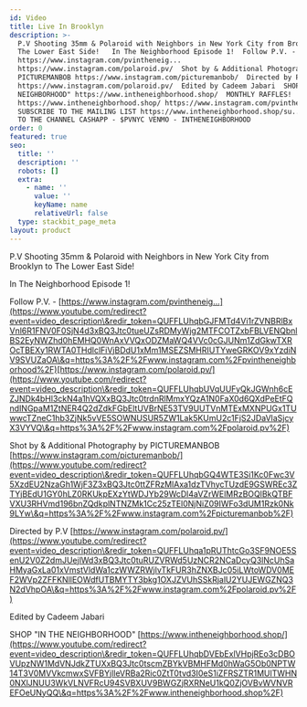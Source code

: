 ```yaml
---
id: Video
title: Live In Brooklyn
description: >-
  P.V Shooting 35mm & Polaroid with Neighbors in New York City from Brooklyn to
  The Lower East Side!   In The Neighborhood Episode 1!  Follow P.V. -
  https://www.instagram.com/pvintheneig...
  https://www.instagram.com/polaroid.pv/  Shot by & Additional Photography by
  PICTUREMANBOB https://www.instagram.com/picturemanbob/  Directed by P.V 
  https://www.instagram.com/polaroid.pv/  Edited by Cadeem Jabari  SHOP "IN THE
  NEIGHBORHOOD" https://www.intheneighborhood.shop/  MONTHLY RAFFLES!
  https://www.intheneighborhood.shop/ https://www.instagram.com/pvintheneig... 
  SUBSCRIBE TO THE MAILING LIST https://www.intheneighborhood.shop/su...  DONATE
  TO THE CHANNEL CASHAPP - $PVNYC VENMO - INTHENEIGHBORHOOD
order: 0
featured: true
seo:
  title: ''
  description: ''
  robots: []
  extra:
    - name: ''
      value: ''
      keyName: name
      relativeUrl: false
  type: stackbit_page_meta
layout: product
---
```

P.V Shooting 35mm & Polaroid with Neighbors in New York City from Brooklyn to The Lower East Side! 

In The Neighborhood Episode 1!

Follow
P.V. -
[https://www.instagram.com/pvintheneig...](https://www.youtube.com/redirect?event=video_description\&redir_token=QUFFLUhqbGJFMTd4Vi1rZVNBRlBxVnl6R1FNV0F0SjN4d3xBQ3Jtc0tueUZsRDMyWjg2MTFCOTZxbFBLVENQbnlBS2EyNWZhd0hEMHQ0WnAxVVQxODZMaWQ4VVc0cGJUNm1ZdGkwTXROcTBEXy1RWTA0THdlclFiVjBDdU1xMm1MSEZSMHRIUTYweGRKOV9xYzdiNV9SVUZaOA\&q=https%3A%2F%2Fwww.instagram.com%2Fpvintheneighborhood%2F)[https://www.instagram.com/polaroid.pv/](https://www.youtube.com/redirect?event=video_description\&redir_token=QUFFLUhqbUVqUUFyQkJGWnh6cEZJNDk4bHl3ckN4a1hVQXxBQ3Jtc0trdnRlMmxYQzA1N0FaX0d6QXdPeEtFQndINGpaM1ZtNER4Q2dZdkFGbEltUVBrNE53TV9UUTVnMTExMXNPUGx1TUwwcTZneC1hb3ZjNk5vVE5SOWNUSUR5ZW1Lak5KUmU2c1FjS2JDaVlaSjcyX3VYVQ\&q=https%3A%2F%2Fwww.instagram.com%2Fpolaroid.pv%2F)

Shot by & Additional Photography by PICTUREMANBOB [https://www.instagram.com/picturemanbob/](https://www.youtube.com/redirect?event=video_description\&redir_token=QUFFLUhqbGQ4WTE3Si1Kc0Fwc3V5XzdEU2NzaGh1WjF3Z3xBQ3Jtc0ttZFRzMlAxa1dzTVhycTUzdE9GSWREc3ZTYjBEdU1GY0hLZ0RKUkpEXzYtWDJYb29WcDl4aVZrWElMRzBOQlBkQTBFVXU3RHVmd196bnZQdkplNTNZMk1Cc25zTEl0NjNiZ09IWFo3dUM1Rzk0Nk9LYw\&q=https%3A%2F%2Fwww.instagram.com%2Fpicturemanbob%2F)

Directed by P.V 
[https://www.instagram.com/polaroid.pv/](https://www.youtube.com/redirect?event=video_description\&redir_token=QUFFLUhqa1pRUThtcGo3SF9NOE5SenU2V0Z2dmJUejlWd3xBQ3Jtc0tuRUZVRWd5UzNCR2NCaDcyQ3lNcUhSaHMyaGxLa01xVmstVldWa1czWWZRWjlvTkFUR3hZNXBJc05iLWtoWDV0MEF2WVp2ZFFKNllEOWdfUTBMYTY3bkg1OXJZVUhSSkRjalU2YUJEWGZNQ3N2dVhpOA\&q=https%3A%2F%2Fwww.instagram.com%2Fpolaroid.pv%2F)

Edited by Cadeem Jabari

SHOP "IN THE NEIGHBORHOOD" [https://www.intheneighborhood.shop/](https://www.youtube.com/redirect?event=video_description\&redir_token=QUFFLUhqbDVEbExlVHpjREo3cDBOVUpzNW1MdVNJdkZTUXxBQ3Jtc0tscmZBYkVBMHFMd0hWaG5Ob0NPTW14T3V0MVVkcmwxSVFBYjlleVRBa2Ric0ZtT0tvd3I0eS1iZFRSZTR1MUlTWHN0NXlJNUU3WkVLNVFRcU94SVBXUV9BWGZjRXRNeU1kQ0ZjOVBvWVNVREFOeUNyQQ\&q=https%3A%2F%2Fwww.intheneighborhood.shop%2F)

